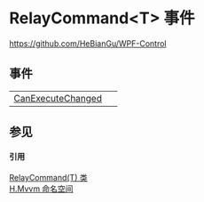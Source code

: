 # RelayCommand&lt;T&gt; 事件
https://github.com/HeBianGu/WPF-Control



## 事件
<table>
<tr>
<td><a href="214d43d4-551a-2b8b-b5f0-a7de53d13c7c">CanExecuteChanged</a></td>
<td> </td></tr>
</table>

## 参见


#### 引用
<a href="c7c79648-f846-7092-0851-6fca12014d4f">RelayCommand(T) 类</a>  
<a href="2171cdff-f9c4-6682-6b3e-a29f9cee4c25">H.Mvvm 命名空间</a>  
